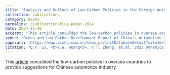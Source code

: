 ```yaml
---
title: "Analysis and Outlook of Low-Carbon Policies in the Foreign Automotive Industry in 2023"
collection: publications
category: books
permalink: /publication/blue-paper-2024
date: 2024-12-30
excerpt: "This article conculded the low-carbon policies in oversea countries to provide suggestions for Chinese automotice industry."
venue: "Green and Low-Carbon Development Report of China's Automotive Industry (2024)"
paperurl: 'https://www.pishu.com.cn/skwx_ps/initDatabaseDetail?siteId=14&contentId=15740916&contentType=literature&type=%25E6%258A%25A5%25E5%2591%258A'
citation: "Q.Y. Lu, <b>Y.W. Huang<b>, Y.T. Zheng, et,al. 2023 Dynamics and Prospects of Low-Carbon Policies in the Foreign Automotive Industry. China Automotive Technology and Research Center Co., Ltd. <i>Green and Low-Carbon Development Report of China's Automotive Industry (2024)<i>. Beijing: Social Sciences Academic Press."
---
```


This [article](https://www.pishu.com.cn/skwx_ps/initDatabaseDetail?siteId=14&contentId=15740916&contentType=literature&type=%25E6%258A%25A5%25E5%2591%258A) conculded the low-carbon policies in oversea countries to provide suggestions for Chinese automotice industry.

